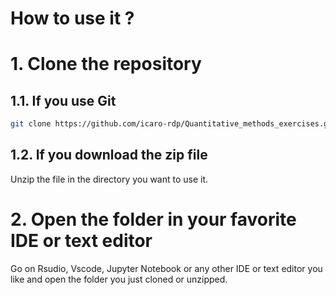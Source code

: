 # How to use it ?

# 1. Clone the repository

## 1.1. If you use Git

```bash
git clone https://github.com/icaro-rdp/Quantitative_methods_exercises.git
```

## 1.2. If you download the zip file

Unzip the file in the directory you want to use it.

# 2. Open the folder in your favorite IDE or text editor

Go on Rsudio, Vscode, Jupyter Notebook or any other IDE or text editor you like and open the folder you just cloned or unzipped.
